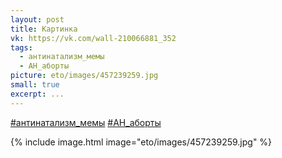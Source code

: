 ```yaml
---
layout: post
title: Картинка
vk: https://vk.com/wall-210066881_352
tags:
  - антинатализм_мемы
  - АН_аборты
picture: eto/images/457239259.jpg
small: true
excerpt: ...
---
```

[#антинатализм_мемы](poisk.html#антинатализм_мемы) 
[#АН_аборты](poisk.html#АН_аборты)

{% include image.html image="eto/images/457239259.jpg" %}